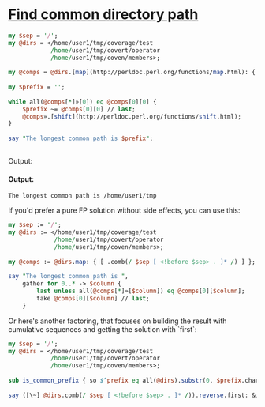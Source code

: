 [1]: http://rosettacode.org/wiki/Find_common_directory_path

# [Find common directory path][1]

```perl
my $sep = '/';
my @dirs = </home/user1/tmp/coverage/test
            /home/user1/tmp/covert/operator
            /home/user1/tmp/coven/members>;
 
my @comps = @dirs.[map](http://perldoc.perl.org/functions/map.html): { [ .comb(/ $sep [ <!before $sep> . ]* /) ] }; 
 
my $prefix = '';
 
while all(@comps[*]»[0]) eq @comps[0][0] {
    $prefix ~= @comps[0][0] // last;
    @comps».[shift](http://perldoc.perl.org/functions/shift.html);
}
 
say "The longest common path is $prefix";
 
```


Output:


#### Output:
```
The longest common path is /home/user1/tmp
```


If you'd prefer a pure FP solution without side effects, you can use this:

```perl
my $sep := '/';
my @dirs := </home/user1/tmp/coverage/test
             /home/user1/tmp/covert/operator
             /home/user1/tmp/coven/members>;
 
my @comps := @dirs.map: { [ .comb(/ $sep [ <!before $sep> . ]* /) ] };
 
say "The longest common path is ",
    gather for 0..* -> $column {
        last unless all(@comps[*]»[$column]) eq @comps[0][$column];
        take @comps[0][$column] // last;
    }
```


Or here's another factoring, that focuses on building the result with cumulative sequences and getting the solution with \`first\`:

```perl
my $sep = '/';
my @dirs = </home/user1/tmp/coverage/test
            /home/user1/tmp/covert/operator
            /home/user1/tmp/coven/members>;
 
sub is_common_prefix { so $^prefix eq all(@dirs).substr(0, $prefix.chars) }
 
say ([\~] @dirs.comb(/ $sep [ <!before $sep> . ]* /)).reverse.first: &is_common_prefix
```